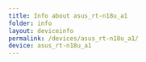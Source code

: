 ```yaml
---
title: Info about asus_rt-n18u_a1
folder: info
layout: deviceinfo
permalink: /devices/asus_rt-n18u_a1/
device: asus_rt-n18u_a1
---
```

